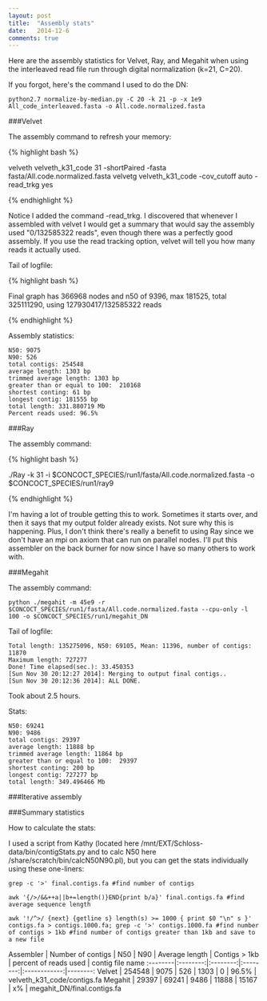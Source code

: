 ```yaml
---
layout: post
title:  "Assembly stats"
date:   2014-12-6
comments: true
---
```


Here are the assembly statistics for Velvet, Ray, and Megahit when using the interleaved read file run through digital normalization (k=21, C=20).

If you forgot, here's the command I used to do the DN:

~~~~
python2.7 normalize-by-median.py -C 20 -k 21 -p -x 1e9 All_code_interleaved.fasta -o All.code.normalized.fasta
~~~~

###Velvet

The assembly command to refresh your memory:

{% highlight bash %}

velveth velveth_k31_code 31 -shortPaired -fasta fasta/All.code.normalized.fasta
velvetg velveth_k31_code -cov_cutoff auto -read_trkg yes

{% endhighlight %}

Notice I added the command -read_trkg. I discovered that whenever I assembled with velvet I would get a summary that would say the assembly used "0/132585322 reads", even though there was a perfectly good assembly. If you use the read tracking option, velvet will tell you how many reads it actually used. 


Tail of logfile:

{% highlight bash %}

Final graph has 366968 nodes and n50 of 9396, max 181525, total 325111290, using
 127930417/132585322 reads
 
{% endhighlight %}

Assembly statistics:

~~~~
N50: 9075
N90: 526
total contigs: 254548
average length: 1303 bp
trimmed average length: 1303 bp
greater than or equal to 100:  210168
shortest conting: 61 bp
longest contig: 181555 bp
total length: 331.880719 Mb
Percent reads used: 96.5%
~~~~

###Ray

The assembly command:

{% highlight bash %}

./Ray -k 31 -i $CONCOCT_SPECIES/run1/fasta/All.code.normalized.fasta -o $CONCOCT_SPECIES/run1/ray9

{% endhighlight %}

I'm having a lot of trouble getting this to work. Sometimes it starts over, and then it says that my output folder already exists. Not sure why this is happening. Plus, I don't think there's really a benefit to using Ray since we don't have an mpi on axiom that can run on parallel nodes. I'll put this assembler on the back burner for now since I have so many others to work with.

###Megahit

The assembly command:

~~~~
python ./megahit -m 45e9 -r $CONCOCT_SPECIES/run1/fasta/All.code.normalized.fasta --cpu-only -l 100 -o $CONCOCT_SPECIES/run1/megahit_DN
~~~~

Tail of logfile:

~~~~
Total length: 135275096, N50: 69105, Mean: 11396, number of contigs: 11870
Maximum length: 727277
Done! Time elapsed(sec.): 33.450353
[Sun Nov 30 20:12:27 2014]: Merging to output final contigs..
[Sun Nov 30 20:12:36 2014]: ALL DONE.
~~~~

Took about 2.5 hours.

Stats:

~~~~
N50: 69241
N90: 9486
total contigs: 29397
average length: 11888 bp
trimmed average length: 11864 bp
greater than or equal to 100:  29397
shortest conting: 200 bp
longest contig: 727277 bp
total length: 349.496466 Mb
~~~~

###Iterative assembly



###Summary statistics 

How to calculate the stats:

I used a script from Kathy (located here /mnt/EXT/Schloss-data/bin/contigStats.py and to calc N50 here /share/scratch/bin/calcN50N90.pl), but you can get the stats individually using these one-liners:

~~~~
grep -c '>' final.contigs.fa #find number of contigs

awk '{/>/&&++a||b+=length()}END{print b/a}' final.contigs.fa #find average sequence length

awk '!/^>/ {next} {getline s} length(s) >= 1000 { print $0 "\n" s }' contigs.fa > contigs.1000.fa; grep -c '>' contigs.1000.fa #find number of contigs > 1kb #find number of contigs greater than 1kb and save to a new file

~~~~



Assembler | Number of contigs | N50 | N90 | Average length | Contigs > 1kb | percent of reads used | contig file name
:--------|:--------:|:--------:|:--------:|:------------:|--------:
Velvet | 254548 | 9075 | 526 | 1303 | 0 | 96.5% | velveth_k31_code/contigs.fa
Megahit | 29397 | 69241 | 9486 | 11888 | 15167 | x% | megahit_DN/final.contigs.fa




